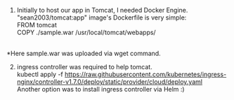 1) Initially to host our app in Tomcat, I needed Docker Engine. "sean2003/tomcat:app" image's Dockerfile is very simple: <br>
FROM tomcat <br>
COPY ./sample.war /usr/local/tomcat/webapps/ <br>
<br>
*Here sample.war was uploaded via wget <link> command.

2) ingress controller was required to help tomcat. <br>
kubectl apply -f https://raw.githubusercontent.com/kubernetes/ingress-nginx/controller-v1.7.0/deploy/static/provider/cloud/deploy.yaml <br>
Another option was to install ingress controller via Helm :)
